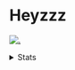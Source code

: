 # Heyzzz  

[![.](https://skillicons.dev/icons?i=js,java)](https://skillicons.dev)  

<details>
<summary>Stats</summary
<!--START_SECTION:waka-->

```txt
TypeScript   1 hr 33 mins    ██████░░░░░░░░░░░░░░░░░░░   23.43 %
Rust         1 hr 32 mins    █████▓░░░░░░░░░░░░░░░░░░░   23.29 %
C++          1 hr 7 mins     ████▒░░░░░░░░░░░░░░░░░░░░   16.93 %
Java         54 mins         ███▒░░░░░░░░░░░░░░░░░░░░░   13.78 %
JavaScript   24 mins         █▓░░░░░░░░░░░░░░░░░░░░░░░   06.12 %
```

<!--END_SECTION:waka-->
</details>
